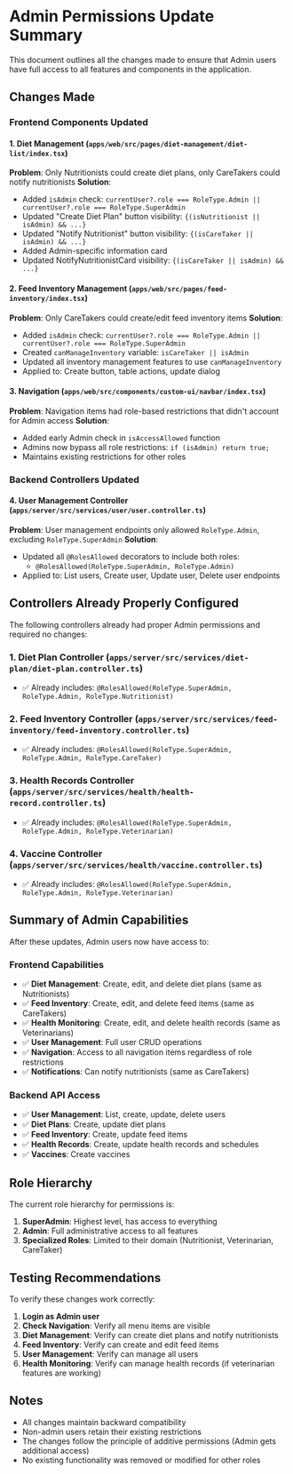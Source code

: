 # Admin Permissions Update Summary

This document outlines all the changes made to ensure that Admin users have full access to all features and components in the application.

## Changes Made

### Frontend Components Updated

#### 1. Diet Management (`apps/web/src/pages/diet-management/diet-list/index.tsx`)

**Problem**: Only Nutritionists could create diet plans, only CareTakers could notify nutritionists
**Solution**:

- Added `isAdmin` check: `currentUser?.role === RoleType.Admin || currentUser?.role === RoleType.SuperAdmin`
- Updated "Create Diet Plan" button visibility: `{(isNutritionist || isAdmin) && ...}`
- Updated "Notify Nutritionist" button visibility: `{(isCareTaker || isAdmin) && ...}`
- Added Admin-specific information card
- Updated NotifyNutritionistCard visibility: `{(isCareTaker || isAdmin) && ...}`

#### 2. Feed Inventory Management (`apps/web/src/pages/feed-inventory/index.tsx`)

**Problem**: Only CareTakers could create/edit feed inventory items
**Solution**:

- Added `isAdmin` check: `currentUser?.role === RoleType.Admin || currentUser?.role === RoleType.SuperAdmin`
- Created `canManageInventory` variable: `isCareTaker || isAdmin`
- Updated all inventory management features to use `canManageInventory`
- Applied to: Create button, table actions, update dialog

#### 3. Navigation (`apps/web/src/components/custom-ui/navbar/index.tsx`)

**Problem**: Navigation items had role-based restrictions that didn't account for Admin access
**Solution**:

- Added early Admin check in `isAccessAllowed` function
- Admins now bypass all role restrictions: `if (isAdmin) return true;`
- Maintains existing restrictions for other roles

### Backend Controllers Updated

#### 4. User Management Controller (`apps/server/src/services/user/user.controller.ts`)

**Problem**: User management endpoints only allowed `RoleType.Admin`, excluding `RoleType.SuperAdmin`
**Solution**:

- Updated all `@RolesAllowed` decorators to include both roles:
  - `@RolesAllowed(RoleType.SuperAdmin, RoleType.Admin)`
- Applied to: List users, Create user, Update user, Delete user endpoints

## Controllers Already Properly Configured

The following controllers already had proper Admin permissions and required no changes:

### 1. Diet Plan Controller (`apps/server/src/services/diet-plan/diet-plan.controller.ts`)

- ✅ Already includes: `@RolesAllowed(RoleType.SuperAdmin, RoleType.Admin, RoleType.Nutritionist)`

### 2. Feed Inventory Controller (`apps/server/src/services/feed-inventory/feed-inventory.controller.ts`)

- ✅ Already includes: `@RolesAllowed(RoleType.SuperAdmin, RoleType.Admin, RoleType.CareTaker)`

### 3. Health Records Controller (`apps/server/src/services/health/health-record.controller.ts`)

- ✅ Already includes: `@RolesAllowed(RoleType.SuperAdmin, RoleType.Admin, RoleType.Veterinarian)`

### 4. Vaccine Controller (`apps/server/src/services/health/vaccine.controller.ts`)

- ✅ Already includes: `@RolesAllowed(RoleType.SuperAdmin, RoleType.Admin, RoleType.Veterinarian)`

## Summary of Admin Capabilities

After these updates, Admin users now have access to:

### Frontend Capabilities

- ✅ **Diet Management**: Create, edit, and delete diet plans (same as Nutritionists)
- ✅ **Feed Inventory**: Create, edit, and delete feed items (same as CareTakers)
- ✅ **Health Monitoring**: Create, edit, and delete health records (same as Veterinarians)
- ✅ **User Management**: Full user CRUD operations
- ✅ **Navigation**: Access to all navigation items regardless of role restrictions
- ✅ **Notifications**: Can notify nutritionists (same as CareTakers)

### Backend API Access

- ✅ **User Management**: List, create, update, delete users
- ✅ **Diet Plans**: Create, update diet plans
- ✅ **Feed Inventory**: Create, update feed items
- ✅ **Health Records**: Create, update health records and schedules
- ✅ **Vaccines**: Create vaccines

## Role Hierarchy

The current role hierarchy for permissions is:

1. **SuperAdmin**: Highest level, has access to everything
2. **Admin**: Full administrative access to all features
3. **Specialized Roles**: Limited to their domain (Nutritionist, Veterinarian, CareTaker)

## Testing Recommendations

To verify these changes work correctly:

1. **Login as Admin user**
2. **Check Navigation**: Verify all menu items are visible
3. **Diet Management**: Verify can create diet plans and notify nutritionists
4. **Feed Inventory**: Verify can create and edit feed items
5. **User Management**: Verify can manage all users
6. **Health Monitoring**: Verify can manage health records (if veterinarian features are working)

## Notes

- All changes maintain backward compatibility
- Non-admin users retain their existing restrictions
- The changes follow the principle of additive permissions (Admin gets additional access)
- No existing functionality was removed or modified for other roles
